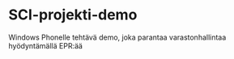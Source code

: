 SCI-projekti-demo
=================

Windows Phonelle tehtävä demo, joka parantaa varastonhallintaa hyödyntämällä EPR:ää

